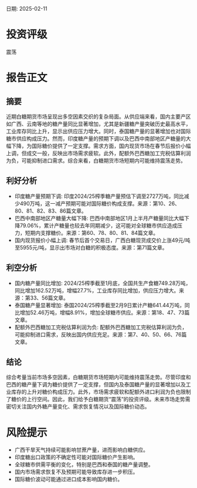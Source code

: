 
日期: 2025-02-11

# 投资评级

震荡

# 报告正文

## 摘要

近期白糖期货市场呈现出多空因素交织的复杂局面。从供应端来看，国内主要产区如广西、云南等地的糖产量同比显著增加，尤其是新疆糖产量突破历史最高水平，工业库存同比上升，显示出供应压力增大。同时，泰国糖产量的显著增加也对国际糖市供应构成压力。然而，印度糖产量的预期下调以及巴西中南部地区产糖量的大幅下降，为国际糖价提供了一定支撑。需求方面，国内现货市场在春节后报价小幅上调，但成交一般，反映出市场需求疲软。此外，配额外巴西糖加工完税估算利润为负，可能抑制进口需求。综合来看，白糖期货市场短期内可能维持震荡走势。

## 利好分析

* 印度糖产量预期下调: 印度2024/25榨季糖产量预估下调至2727万吨，同比减少490万吨，这一减产预期可能对国际糖价构成支撑。来源：第10、26、80、81、82、83、86篇文章。
* 巴西中南部地区产糖量大幅下降: 巴西中南部地区1月上半月产糖量同比大幅下降79.06%，累计产糖量也较去年同期减少，这可能对全球糖市供应造成压力，短期内支撑糖价。来源：第60、78、80、81、84篇文章。
* 国内现货报价小幅上调: 春节后首个交易日，广西白糖现货成交价上涨49元/吨至5955元/吨，显示出市场对白糖的积极态度。来源：第71篇文章。

## 利空分析

* 国内糖产量同比增加: 2024/25榨季截至1月底，全国共生产食糖749.28万吨，同比增加162.52万吨，增幅27.7%，工业库存同比增加，供应压力增大。来源：第33、56篇文章。
* 泰国糖产量显著增加: 泰国2024/25榨季截至2月9日累计产糖641.44万吨，同比增加52.46万吨，增幅8.91%，增加全球糖市供应。来源：第18、47、73篇文章。
* 配额外巴西糖加工完税估算利润为负: 配额外巴西糖加工完税估算利润为负，可能抑制进口需求，反映出国内供应充足。来源：第7、40、50、66、76篇文章。

## 结论

综合考量当前市场多空因素，白糖期货市场短期内可能维持震荡走势。尽管印度和巴西的糖产量下调为糖价提供了一定支撑，但国内及泰国糖产量的显著增加以及工业库存的上升对糖价构成压力。此外，市场需求疲软和配额外进口利润为负也限制了糖价的上行空间。因此，我们给予白糖期货“震荡”的投资评级。未来市场走势需密切关注国内外糖产量变化、需求恢复情况以及国际糖价动态。

# 风险提示

* 广西干旱天气持续可能影响甘蔗产量，进而影响白糖供应。
* 印度糖出口政策的不确定性可能对国际糖价产生影响。
* 全球糖市供需平衡的变化，特别是巴西和泰国的糖产量调整。
* 国内市场需求恢复不及预期可能导致库存进一步积压。
* 国际糖价波动可能通过进口成本影响国内糖价。
